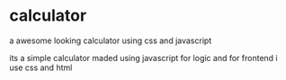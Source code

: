 # calculator
a awesome looking calculator using css and javascript

its a simple calculator maded using javascript for logic and for frontend i use css and html
